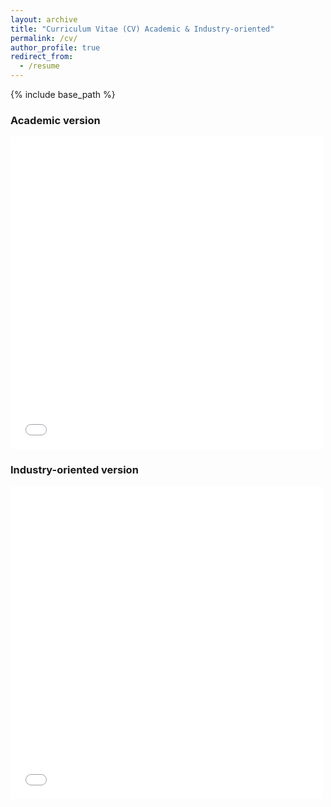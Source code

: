 ```yaml
---
layout: archive
title: "Curriculum Vitae (CV) Academic & Industry-oriented"
permalink: /cv/
author_profile: true
redirect_from:
  - /resume
---
```


{% include base_path %}

### Academic version
<embed src="{{ site.baseurl }}/files/CV_Loukas.pdf" width="500" height="500" type='application/pdf'>

### Industry-oriented version
<embed src="{{ site.baseurl }}/files/CV_industry.pdf" width="500" height="500" type='application/pdf'>
